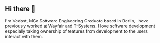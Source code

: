 ## Hi there 👋

I'm Vedant, MSc Software Engineering Graduate based in Berlin, I have previously worked at Wayfair and T-Systems. I love software development especially taking ownership of features from development to the users interact with them.
<!--
**VxDant/VxDant** is a ✨ _special_ ✨ repository because its `README.md` (this file) appears on your GitHub profile.


- 🔭 I’m currently working on ...
- 🌱 I’m currently learning ...
- 👯 I’m looking to collaborate on ...
- 🤔 I’m looking for help with ...
- 💬 Ask me about ...
- 📫 How to reach me: ...
- 😄 Pronouns: ...
- ⚡ Fun fact: ...
-->
